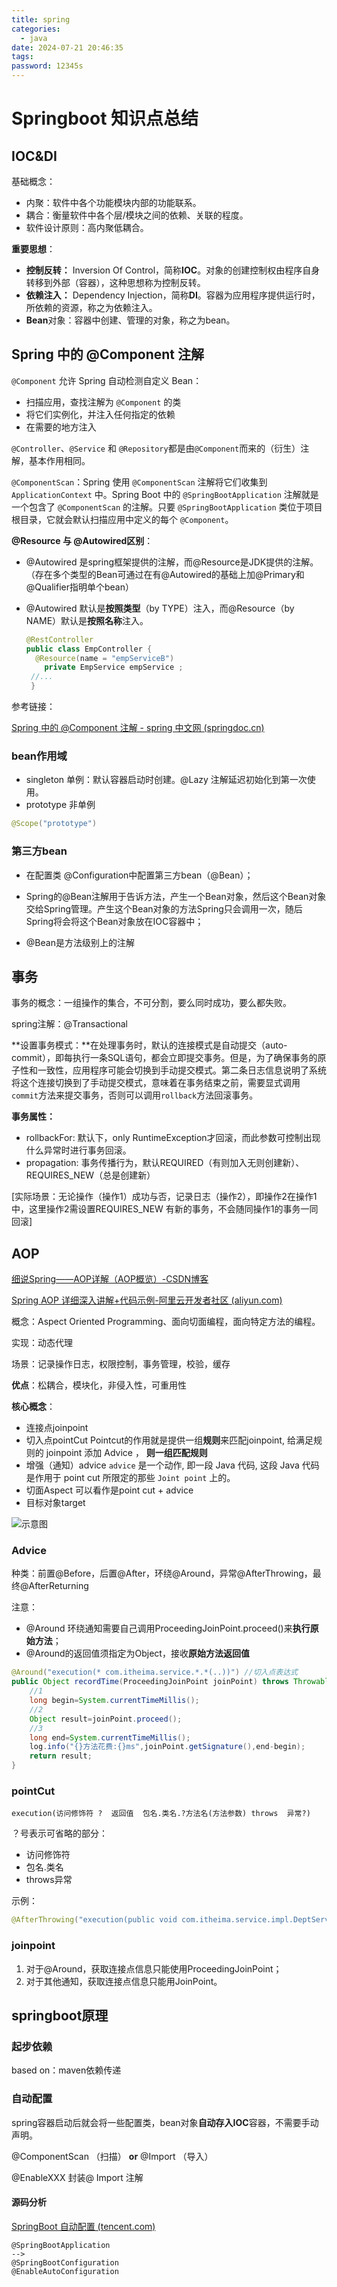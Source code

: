 ```yaml
---
title: spring
categories:
  - java
date: 2024-07-21 20:46:35
tags:
password: 12345s
---
```


# Springboot 知识点总结

<!-- more -->

## IOC&DI

基础概念：

- 内聚：软件中各个功能模块内部的功能联系。
- 耦合：衡量软件中各个层/模块之间的依赖、关联的程度。
- 软件设计原则：高内聚低耦合。

**重要思想**：

- **控制反转：** Inversion Of Control，简称**IOC**。对象的创建控制权由程序自身转移到外部（容器），这种思想称为控制反转。
- **依赖注入：** Dependency Injection，简称**DI**。容器为应用程序提供运行时，所依赖的资源，称之为依赖注入。
- **Bean**对象：容器中创建、管理的对象，称之为bean。

## Spring 中的 @Component 注解

`@Component` 允许 Spring 自动检测自定义 Bean：

- 扫描应用，查找注解为 `@Component` 的类
- 将它们实例化，并注入任何指定的依赖
- 在需要的地方注入



`@Controller`、`@Service` 和 `@Repository`都是由`@Component`而来的（衍生）注解，基本作用相同。



`@ComponentScan`：Spring 使用 `@ComponentScan` 注解将它们收集到 `ApplicationContext` 中。Spring Boot 中的 `@SpringBootApplication` 注解就是一个包含了 `@ComponentScan` 的注解。只要 `@SpringBootApplication` 类位于项目根目录，它就会默认扫描应用中定义的每个 `@Component`。



**@Resource 与 @Autowired区别**：

- @Autowired 是spring框架提供的注解，而@Resource是JDK提供的注解。（存在多个类型的Bean可通过在有@Autowired的基础上加@Primary和@Qualifier指明单个bean）

- @Autowired 默认是**按照类型**（by TYPE）注入，而@Resource（by NAME）默认是**按照名称**注入。

  ```java
  @RestController
  public class EmpController {
  	@Resource(name = "empServiceB")
      private EmpService empService ;
   //...
   }
  ```

  

参考链接：

[Spring 中的 @Component 注解 - spring 中文网 (springdoc.cn)](https://springdoc.cn/spring-component-annotation/)

### bean作用域

- singleton 单例：默认容器启动时创建。@Lazy 注解延迟初始化到第一次使用。
- prototype 非单例

```java
@Scope("prototype")
```

### 第三方bean

- 在配置类 @Configuration中配置第三方bean（@Bean）；

- Spring的@Bean注解用于告诉方法，产生一个Bean对象，然后这个Bean对象交给Spring管理。产生这个Bean对象的方法Spring只会调用一次，随后Spring将会将这个Bean对象放在IOC容器中；
- @Bean是方法级别上的注解

## 事务

事务的概念：一组操作的集合，不可分割，要么同时成功，要么都失败。

spring注解：@Transactional

**设置事务模式：**在处理事务时，默认的连接模式是自动提交（auto-commit），即每执行一条SQL语句，都会立即提交事务。但是，为了确保事务的原子性和一致性，应用程序可能会切换到手动提交模式。第二条日志信息说明了系统将这个连接切换到了手动提交模式，意味着在事务结束之前，需要显式调用`commit`方法来提交事务，否则可以调用`rollback`方法回滚事务。

**事务属性：**

- rollbackFor:  默认下，only RuntimeException才回滚，而此参数可控制出现什么异常时进行事务回滚。
- propagation: 事务传播行为，默认REQUIRED（有则加入无则创建新）、REQUIRES_NEW（总是创建新）

[实际场景：无论操作（操作1）成功与否，记录日志（操作2），即操作2在操作1中，这里操作2需设置REQUIRES_NEW 有新的事务，不会随同操作1的事务一同回滚] 

## AOP

[细说Spring——AOP详解（AOP概览）-CSDN博客](https://blog.csdn.net/q982151756/article/details/80513340)

[Spring AOP 详细深入讲解+代码示例-阿里云开发者社区 (aliyun.com)](https://developer.aliyun.com/article/1357215)

概念：Aspect Oriented Programming、面向切面编程，面向特定方法的编程。

实现：动态代理

场景：记录操作日志，权限控制，事务管理，校验，缓存

**优点**：松耦合，模块化，非侵入性，可重用性

**核心概念**：

- 连接点joinpoint
- 切入点pointCut   Pointcut的作用就是提供一组**规则**来匹配joinpoint, 给满足规则的 joinpoint 添加 Advice ， **则一组匹配规则**
- 增强（通知）advice     `advice` 是一个动作, 即一段 Java 代码, 这段 Java 代码是作用于 point cut 所限定的那些 `Joint point` 上的。
- 切面Aspect 可以看作是point cut + advice
- 目标对象target

![示意图](https://s2.loli.net/2024/05/30/XRZT5WEeqIvwilF.png)

### Advice

种类：前置@Before，后置@After，环绕@Around，异常@AfterThrowing，最终@AfterReturning

注意：

- @Around 环绕通知需要自己调用ProceedingJoinPoint.proceed()来**执行原始方法**；
- @Around的返回值须指定为Object，接收**原始方法返回值**

```java
@Around("execution(* com.itheima.service.*.*(..))") //切入点表达式
public Object recordTime(ProceedingJoinPoint joinPoint) throws Throwable {
    //1
    long begin=System.currentTimeMillis();
    //2
    Object result=joinPoint.proceed();
    //3
    long end=System.currentTimeMillis();
    log.info("{}方法花费:{}ms",joinPoint.getSignature(),end-begin);
    return result;
}
```

### pointCut

```
execution(访问修饰符 ?  返回值  包名.类名.?方法名(方法参数) throws  异常?)
```

？号表示可省略的部分：

-  访问修饰符
-  包名.类名
-  throws异常

示例：

```java
@AfterThrowing("execution(public void com.itheima.service.impl.DeptServiceImpl.delete(java.lang.Integer))")
```

### joinpoint

1. 对于@Around，获取连接点信息只能使用ProceedingJoinPoint；
2. 对于其他通知，获取连接点信息只能用JoinPoint。



## springboot原理

### 起步依赖

based on：maven依赖传递

### 自动配置

spring容器启动后就会将一些配置类，bean对象**自动存入IOC**容器，不需要手动声明。

@ComponentScan （扫描）   **or** @Import （导入）

@EnableXXX 封装@ Import 注解

#### 源码分析

[SpringBoot 自动配置 (tencent.com)](https://cloud.tencent.com/developer/article/2120900)

```
@SpringBootApplication
-->
@SpringBootConfiguration
@EnableAutoConfiguration
```

